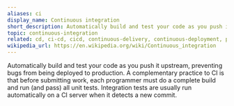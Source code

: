 ```yaml
---
aliases: ci
display_name: Continuous integration
short_description: Automatically build and test your code as you push it upstream, preventing bugs from being deployed to production.
topic: continuous-integration
related: cd, ci-cd, cicd, continuous-delivery, continuous-deployment, progressive-delivery, gitops, devops
wikipedia_url: https://en.wikipedia.org/wiki/Continuous_integration
---
```

Automatically build and test your code as you push it upstream, preventing bugs from being deployed to production. A complementary practice to CI is that before submitting work, each programmer must do a complete build and run (and pass) all unit tests. Integration tests are usually run automatically on a CI server when it detects a new commit.
